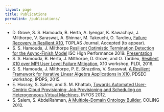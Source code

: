 ```yaml
---
layout: page
title: Publications
permalink: /publications/
---
```

- D. Grove, S. S. Hamouda, B. Herta, A. Iyengar, K. Kawachiya, J. Milthorpe, V. Saraswat, A. Shinnar, M. Takeuchi, O. Tardieu, [Failure Recovery in Resilient X10](papers/X10TOPLAS2019.pdf), TOPLAS Journal, Accepted (to appear).
- S. S. Hamouda, J. Milthorpe [Resilient Optimistic Termination Detection for the Async-Finish Model](papers/Hamouda2019_ISC_HPC.pdf) ISC High Performance 2019. [Presentation](papers/ISC19_OptFinish_Pres.pdf)
- S. S. Hamouda, B. Herta, J. Milthorpe, D. Grove, and O. Tardieu, [Resilient X10 over MPI User Level Failure Mitigation](https://dl.acm.org/citation.cfm?id=2931030), X10 workshop, PLDI, 2016.
- S. S. Hamouda, J. Milthorpe, P. E. Strazdins, V. Saraswat, [A Resilient Framework for Iterative Linear Algebra Applications in X10](http://ieeexplore.ieee.org/abstract/document/7284416/), PDSEC workshop, IPDPS, 2015.
- E. Hossny, S. Salem, and S. M. Khattab, [Towards Automated User-Centric Cloud Provisioning: Job Provisioning and Scheduling on Heterogeneous Virtual Machines](http://ieeexplore.ieee.org/abstract/document/6236557/), INFOS 2012.
- S. Salem, S. AbdelRahman, [A Multiple-Domain Ontology Builder](https://dl.acm.org/citation.cfm?id=1873890), COLING 2010.

